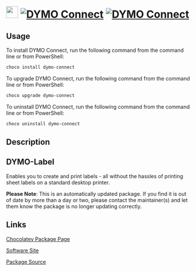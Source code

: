 ﻿# <img src="https://cdn.jsdelivr.net/gh/mkevenaar/chocolatey-packages@1a068bd63ced80de8635921175bc0bfc18c97485/icons/dymo-connect.png" width="32" height="32"/> [![DYMO Connect](https://img.shields.io/chocolatey/v/dymo-connect.svg?label=DYMO+Connect)](https://chocolatey.org/packages/dymo-connect) [![DYMO Connect](https://img.shields.io/chocolatey/dt/dymo-connect.svg)](https://chocolatey.org/packages/dymo-connect)

## Usage

To install DYMO Connect, run the following command from the command line or from PowerShell:

```powershell
choco install dymo-connect
```

To upgrade DYMO Connect, run the following command from the command line or from PowerShell:

```powershell
choco upgrade dymo-connect
```

To uninstall DYMO Connect, run the following command from the command line or from PowerShell:

```powershell
choco uninstall dymo-connect
```

## Description

## DYMO-Label

Enables you to create and print labels - all without the hassles of printing sheet labels on a standard desktop printer.

**Please Note**: This is an automatically updated package. If you find it is
out of date by more than a day or two, please contact the maintainer(s) and
let them know the package is no longer updating correctly.


## Links

[Chocolatey Package Page](https://chocolatey.org/packages/dymo-connect)

[Software Site](http://www.dymo.com)

[Package Source](https://github.com/mkevenaar/chocolatey-packages/tree/master/automatic/dymo-connect)

